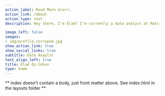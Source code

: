 ```yaml
---
action_label: Read More &rarr;
action_link: /about
action_type: text
description: Hey there, I'm Elad! I'm currently a data analyst at Matrix Ltd where I sprinkle some analytical magic to optimize organizational behavior. When I'm not conjuring magical insights with Python and BI tools, I'm fueling my coding spells with coffee (totally not an addict), hitting CrossFit, or hanging with my crew. Here, I'll share fun and useful nuggets on data analytics, coding, and science. Let's dive into the data together!

image_left: false
images:
- img/profile_corruped.jpg 
show_action_link: true
show_social_links: true
subtitle: Data Anaylst 
text_align_left: true
title: Elad Oz-Cohen
type: home
---
```


\*\* index doesn't contain a body, just front matter above. See index.html in the layouts folder \*\*
